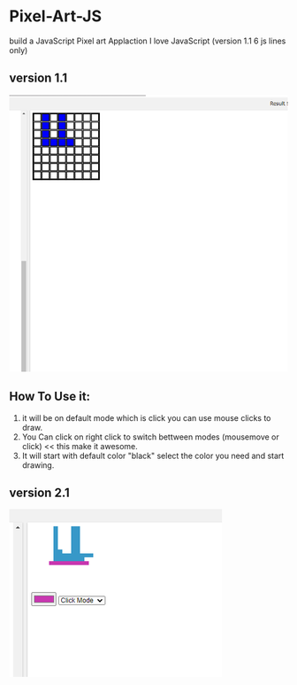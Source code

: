 # Pixel-Art-JS

build a JavaScript Pixel art Applaction 
I love JavaScript  (version 1.1 6 js lines only)

## version 1.1

<img src="app_udacity.PNG">


## How To Use it:

1.  it will be on default mode which is click you can use mouse clicks to draw.
2.  You Can click on right click to switch bettween modes (mousemove or click) << this make it awesome.
3.  It will start with default color "black" select the color you need and start drawing.

## version 2.1
<img src="udacity.PNG">


